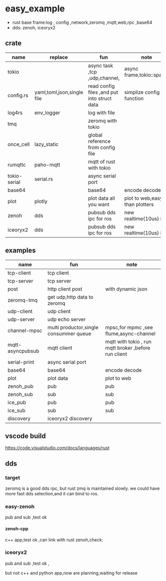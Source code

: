 # easy_example

* rust base frame:log , config ,network,zeromq ,mqtt,web,rpc ,base64 
* dds: zenoh, iceoryx2

## crate

|name|replace|fun|note|
|-|-|-|-|
|tokio||async task ,tcp ,udp,channel,|async frame,tokio::spawn|
|config.rs|yaml,toml,json,single file|read config files ,and put into struct data|simplize config function|
|log4rs|env_logger|log with file||
|tmq||zeromq with tokio||
|once_cell|lazy_static|global reference from config file||
|rumqttc|paho-mqtt|mqtt of rust with tokio||
|tokio-serial|serial.rs|async serial port||
|base64||base64|encode decode|
|plot|plotly|plot data all you want|plot to web,easy than plotters|
|zenoh|dds|pubsub dds ipc for ros |new realtime(10us) ipc |
|iceoryx2|dds|pubsub dds ipc for ros |new realtime(10us) ipc |
## examples

|name|fun|note|
|-|-|-|
|tcp-client|tcp client||
|tcp-server|tcp server||
|post|http client post|with dynamic json|
|zeromq-tmq|get udp,http data to zeromq|  |
|udp-client|udp client||
|udp-server|udp echo server||
|channel-mpsc|multi productor,single consummer queue|mpsc,for mpmc ,see flume,async-channel|
|mqtt-asyncpubsub|mqtt client|mqtt with tokio , run mqtt broker ,before run client |
|serial-print|async serial port||
|base64|base64|encode decode|
|plot|plot data|plot to web |
|zenoh_pub|pub|pub|
|zenoh_sub|sub|sub|
|ice_pub|pub|pub|
|ice_sub|sub|sub|
|discovery|iceoryx2 discovery| |

## vscode build

https://code.visualstudio.com/docs/languages/rust



## dds

### target

zeromq is a good dds rpc, but rust zmq is maintained slowly.
we could have more fast dds selection,and it can bind to ros.

### easy-zenoh

pub and sub ,test ok

#### zenoh-cpp 

c++ app,test ok ,can link with rust zenoh,check:


### iceoryx2

pub and sub  ,test ok ,

but not c++ and python app,now are planning,waiting for  release